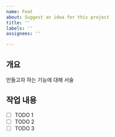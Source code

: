 ```yaml
---
name: Feat
about: Suggest an idea for this project
title: ''
labels: ''
assignees: ''

---
```


## 개요
만들고자 하는 기능에 대해 서술

## 작업 내용
- [ ] TODO 1
- [ ] TODO 2
- [ ] TODO 3
